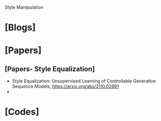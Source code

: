 Style Manipulation

# [Blogs]

# [Papers]

## [Papers- Style Equalization]
+ Style Equalization: Unsupervised Learning of Controllable Generative Sequence Models, https://arxiv.org/abs/2110.02891
+ 

# [Codes]

